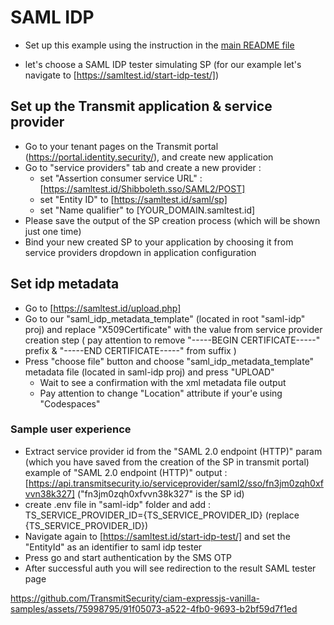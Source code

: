 # SAML IDP

- Set up this example using the instruction in the [main README file](../README.md)

- let's choose a SAML IDP tester simulating SP (for our example let's navigate to
  [https://samltest.id/start-idp-test/])

## Set up the Transmit application & service provider

- Go to your tenant pages on the Transmit portal (https://portal.identity.security/), and create new
  application
- Go to "service providers" tab and create a new provider :
  - set "Assertion consumer service URL" : [https://samltest.id/Shibboleth.sso/SAML2/POST]
  - set "Entity ID" to [https://samltest.id/saml/sp]
  - set "Name qualifier" to [YOUR_DOMAIN.samltest.id]
- Please save the output of the SP creation process (which will be shown just one time)
- Bind your new created SP to your application by choosing it from service providers dropdown in
  application configuration

## Set idp metadata

- Go to [https://samltest.id/upload.php]
- Go to our "saml_idp_metadata_template" (located in root "saml-idp" proj) and replace
  "X509Certificate" with the value from service provider creation step ( pay attention to remove
  "-----BEGIN CERTIFICATE-----" prefix & "-----END CERTIFICATE-----" from suffix )
- Press "choose file" button and choose "saml_idp_metadata_template" metadata file (located in
  saml-idp proj) and press "UPLOAD"
  - Wait to see a confirmation with the xml metadata file output
  - Pay attention to change "Location" attribute if your'e using "Codespaces"

### Sample user experience

- Extract service provider id from the "SAML 2.0 endpoint (HTTP)" param (which you have saved from
  the creation of the SP in transmit portal) example of "SAML 2.0 endpoint (HTTP)" output :
  [https://api.transmitsecurity.io/serviceprovider/saml2/sso/fn3jm0zqh0xfvvn38k327]
  ("fn3jm0zqh0xfvvn38k327" is the SP id)
- create .env file in "saml-idp" folder and add : TS_SERVICE_PROVIDER_ID={TS_SERVICE_PROVIDER_ID}
  (replace {TS_SERVICE_PROVIDER_ID})
- Navigate again to [https://samltest.id/start-idp-test/] and set the "EntityId" as an identifier to
  saml idp tester
- Press go and start authentication by the SMS OTP
- After successful auth you will see redirection to the result SAML tester page


https://github.com/TransmitSecurity/ciam-expressjs-vanilla-samples/assets/75998795/91f05073-a522-4fb0-9693-b2bf59d7f1ed




